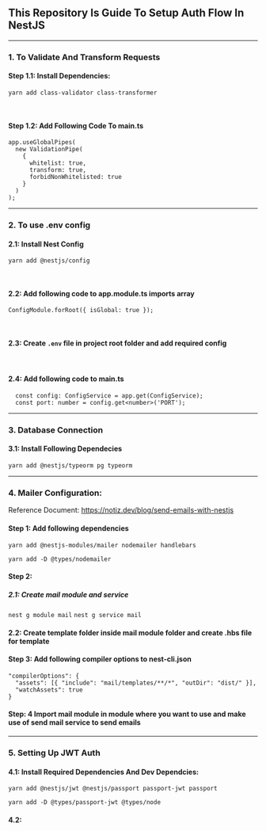 ## This Repository Is Guide To Setup Auth Flow In NestJS

*********************************

### 1. To Validate And Transform Requests

#### Step 1.1: Install Dependencies:
  ```yarn add class-validator class-transformer```

<br>

#### Step 1.2: Add Following Code To main.ts
    app.useGlobalPipes(
      new ValidationPipe(
        { 
          whitelist: true, 
          transform: true, 
          forbidNonWhitelisted: true 
        }
      )
    );

****

### 2. To use .env config

  #### 2.1: Install Nest Config
  ```yarn add @nestjs/config```

  <br>

  #### 2.2: Add following code to app.module.ts imports array</h2>
    ConfigModule.forRoot({ isGlobal: true });
  <br>

  #### 2.3: Create ```.env``` file in project root folder and add required config
  <br>

  #### 2.4: Add following code to main.ts</h2>
      const config: ConfigService = app.get(ConfigService);
      const port: number = config.get<number>('PORT');

*************************

### 3. Database Connection

  #### 3.1: Install Following Dependecies
  ```yarn add @nestjs/typeorm pg typeorm```


***********************

### 4. Mailer Configuration:
Reference Document: https://notiz.dev/blog/send-emails-with-nestjs

  #### Step 1: Add following dependencies
  ```yarn add @nestjs-modules/mailer nodemailer handlebars```
  
  ```yarn add -D @types/nodemailer```

  #### Step 2: 
  ##### 2.1: Create mail module and service
  ```nest g module mail```
  ```nest g service mail```
  
  #### 2.2: Create template folder inside mail module folder and create .hbs file for template 
  

  #### Step 3: Add following compiler options to nest-cli.json
    "compilerOptions": {
      "assets": [{ "include": "mail/templates/**/*", "outDir": "dist/" }],
      "watchAssets": true
    }


 #### Step: 4 Import mail module in module where you want to use and make use of send mail service to send emails

***************

### 5. Setting Up JWT Auth
  #### 4.1: Install Required Dependencies And Dev Dependcies:
  ```yarn add @nestjs/jwt @nestjs/passport passport-jwt passport```

  ```yarn add -D @types/passport-jwt @types/node```

  #### 4.2: 
